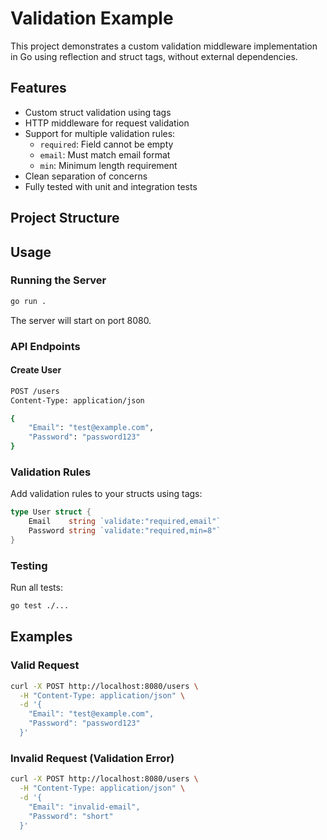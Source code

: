 # Validation Example

This project demonstrates a custom validation middleware implementation in Go using reflection and struct tags, without external dependencies.

## Features

- Custom struct validation using tags
- HTTP middleware for request validation
- Support for multiple validation rules:
  - `required`: Field cannot be empty
  - `email`: Must match email format
  - `min`: Minimum length requirement
- Clean separation of concerns
- Fully tested with unit and integration tests

## Project Structure

## Usage

### Running the Server

```bash
go run .
```

The server will start on port 8080.

### API Endpoints

#### Create User
```bash
POST /users
Content-Type: application/json

{
    "Email": "test@example.com",
    "Password": "password123"
}
```

### Validation Rules

Add validation rules to your structs using tags:

```go
type User struct {
    Email    string `validate:"required,email"`
    Password string `validate:"required,min=8"`
}
```

### Testing

Run all tests:
```bash
go test ./...
```

## Examples

### Valid Request
```bash
curl -X POST http://localhost:8080/users \
  -H "Content-Type: application/json" \
  -d '{
    "Email": "test@example.com",
    "Password": "password123"
  }'
```

### Invalid Request (Validation Error)
```bash
curl -X POST http://localhost:8080/users \
  -H "Content-Type: application/json" \
  -d '{
    "Email": "invalid-email",
    "Password": "short"
  }'
```

